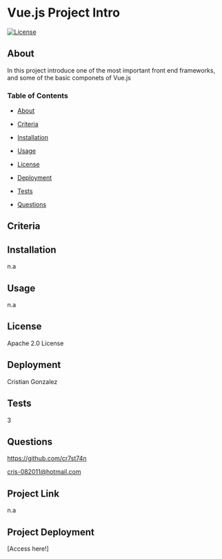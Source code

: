 
#  Vue.js Project Intro

[![License](https://img.shields.io/badge/License-Apache_2.0-yellowgreen.svg)](https://opensource.org/licenses/Apache-2.0)  

## About
In this project introduce one of the most important front end frameworks, and some of the basic componets of Vue.js

### Table of Contents
 * [About](#About)

 * [Criteria](#Criteria)

 * [Installation](#Installation)

 * [Usage](#Usage)

 * [License](#License)

 * [Deployment](#Deployment)

 * [Tests](#Tests)

 * [Questions](#Questions)



## Criteria


## Installation
n.a

## Usage
n.a

## License
Apache 2.0 License

## Deployment
Cristian Gonzalez

## Tests
3

## Questions
 

https://github.com/cr7st74n

cris-082011@hotmail.com

## Project Link
n.a

## Project Deployment
[Access here!]

